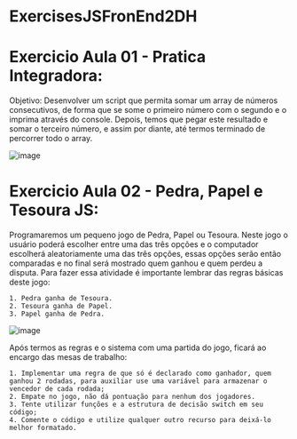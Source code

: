 # ExercisesJSFronEnd2DH

# Exercicio Aula 01 - Pratica Integradora:

Objetivo: Desenvolver um script que permita somar um array de números consecutivos, de forma que se some o primeiro número com o segundo e o imprima através do console. 
Depois, temos que pegar este resultado e somar o terceiro número, e assim por diante, até termos terminado de percorrer todo o array.

![image](https://user-images.githubusercontent.com/70419007/174400114-9f353030-764b-4f1e-b0b6-7ad35273ad04.png)

# Exercicio Aula 02 - Pedra, Papel e Tesoura JS:

Programaremos um pequeno jogo de Pedra, Papel ou Tesoura. Neste jogo o usuário poderá escolher entre uma das três opções e o computador escolherá aleatoriamente uma das três opções, essas opções serão então comparadas e no final será mostrado quem ganhou e quem perdeu a disputa. Para fazer essa atividade é importante lembrar das regras básicas deste jogo:

```
1. Pedra ganha de Tesoura.
2. Tesoura ganha de Papel.
3. Papel ganha de Pedra.
```

![image](https://user-images.githubusercontent.com/70419007/174400510-56a74dd0-204f-40ed-8d0b-21eb90659491.png)

Após termos as regras e o sistema com uma partida do jogo, ficará ao encargo das mesas de trabalho:

```
1. Implementar uma regra de que só é declarado como ganhador, quem ganhou 2 rodadas, para auxiliar use uma variável para armazenar o vencedor de cada rodada;
2. Empate no jogo, não dá pontuação para nenhum dos jogadores.
3. Tente utilizar funções e a estrutura de decisão switch em seu código;
4. Comente o código e utilize qualquer outro recurso para deixá-lo melhor formatado.

```


